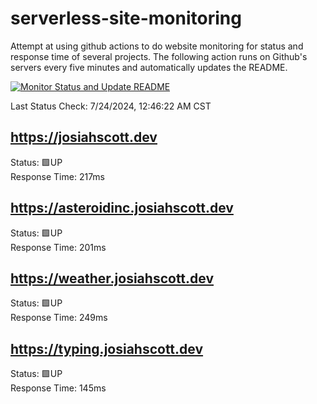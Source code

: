 # serverless-site-monitoring
Attempt at using github actions to do website monitoring for status and response time of several projects. The following action runs on Github's servers every five minutes and automatically updates the README.  

[![Monitor Status and Update README](https://github.com/JosiahSco/serverless-site-monitoring/actions/workflows/monitor.yaml/badge.svg)](https://github.com/JosiahSco/serverless-site-monitoring/actions/workflows/monitor.yaml)

Last Status Check: 7/24/2024, 12:46:22 AM CST

## https://josiahscott.dev
Status: 🟩UP  
Response Time: 217ms

## https://asteroidinc.josiahscott.dev
Status: 🟩UP  
Response Time: 201ms

## https://weather.josiahscott.dev
Status: 🟩UP  
Response Time: 249ms

## https://typing.josiahscott.dev
Status: 🟩UP  
Response Time: 145ms

